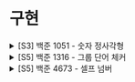 # 구현

<details>
    <summary>[S3] 백준 1051 - 숫자 정사각형</summary>

```js
const fs = require('fs');
const input = fs.readFileSync('/dev/stdin').toString().trim().split('\n');

const [size, ...rect] = input;
const [N, M] = size.split(' ').map(Number);
let result = 1;

for (let i = 0; i < N; i++) {
  for (let j = 0; j < M; j++) {
    const number = rect[i][j];

    for (let k = j + 1; k < M; k++) {
      if (number !== rect[i][k]) continue;

      const currentRow = i + k - j;

      if (currentRow >= N) continue;
      if (number !== rect[currentRow][j]) continue;
      if (number !== rect[currentRow][k]) continue;

      result = Math.max(result, k - j + 1);
    }
  }
}

console.log(result ** 2);
```

</details>

<details>
    <summary>[S5] 백준 1316 - 그룹 단어 체커</summary>

```js
const fs = require('fs');
const input = fs.readFileSync('/dev/stdin').toString().trim().split('\n');
const [_, ...words] = input;
let result = 0;

words.forEach(word => {
  const chars = new Set();
  let prev = '';

  for (const char of word) {
    if (prev === char) continue; // 이전과 동일
    if (chars.has(char)) return; // 전에 나온 철자

    chars.add(char);
    prev = char;
  }

  result++;
});

console.log(result);
```

</details>

<details>
    <summary>[S5] 백준 4673 - 셀프 넘버</summary>

```js
const generator = num =>
  [...num.toString()].reduce((acc, cur) => acc + Number(cur), num);
const selfNumbers = new Set();
const result = [];

for (let i = 1; i < 10001; i++) {
  selfNumbers.add(generator(i));
}

for (let i = 1; i < 10001; i++) {
  if (!selfNumbers.has(i)) result.push(i);
}

console.log(result.join('\n'));
```

</details>
